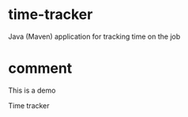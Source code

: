 # time-tracker
Java (Maven) application for tracking time on the job

# comment
This is a demo

Time tracker

